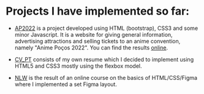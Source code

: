 # Projects I have implemented so far:

- [AP2022](https://silasmarques08.github.io/portfolio/AP2022) is a project developed using HTML (bootstrap), CSS3 and some minor Javascript. It is a website for giving general information, advertising attractions and selling tickets to an anime convention, namely "Anime Poços 2022". You can find the results [online](https://animepocos.com.br).

- [CV_PT](https://silasmarques08.github.io/portfolio/CV_PT) consists of my own resume which I decided to implement using HTML5 and CSS3 mostly using the flexbox model.

- [NLW](https://silasmarques08.github.io/portfolio/NLW) is the result of an online course on the basics of HTML/CSS/Figma where I implemented a set Figma layout.
